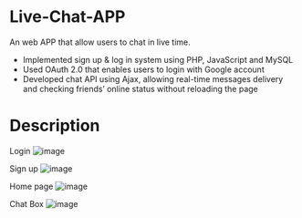# Live-Chat-APP
An web APP that allow users to chat in live time.
- Implemented sign up & log in system using PHP, JavaScript and MySQL
- Used OAuth 2.0 that enables users to login with Google account
- Developed chat API using Ajax, allowing real-time messages delivery and checking friends’ online
status without reloading the page

# Description
Login 
![image](https://user-images.githubusercontent.com/98783358/225050156-9e67314f-aee4-4f1d-9159-000f394ba594.png)

Sign up
![image](https://user-images.githubusercontent.com/98783358/225052006-58f2832a-7aae-40fc-96e8-b415226a9167.png)

Home page
![image](https://user-images.githubusercontent.com/98783358/225056855-ba477b01-ff05-4c93-9cd7-32fb08e420df.png)

Chat Box
![image](https://user-images.githubusercontent.com/98783358/225057504-e59097a7-76fc-4e47-8544-e5bfc710ed56.png)


